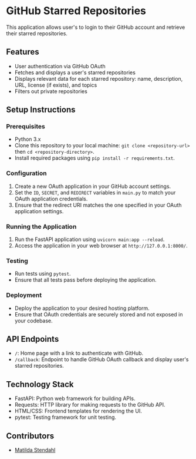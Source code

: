 # GitHub Starred Repositories

This application allows user's to login to their GitHub account and retrieve their starred repositories.

## Features

- User authentication via GitHub OAuth
- Fetches and displays a user's starred repositories
- Displays relevant data for each starred repository: name, description, URL, license (if exists), and topics
- Filters out private repositories

## Setup Instructions

### Prerequisites

- Python 3.x
- Clone this repository to your local machine: `git clone <repository-url>` then `cd <repository-directory>`.
- Install required packages using `pip install -r requirements.txt`.

### Configuration

1. Create a new OAuth application in your GitHub account settings.
2. Set the `ID`, `SECRET`, and `REDIRECT` variables in `main.py` to match your OAuth application credentials.
3. Ensure that the redirect URI matches the one specified in your OAuth application settings.

### Running the Application

1. Run the FastAPI application using `uvicorn main:app --reload`.
2. Access the application in your web browser at `http://127.0.0.1:8000/`.

### Testing

- Run tests using `pytest`.
- Ensure that all tests pass before deploying the application.

### Deployment

- Deploy the application to your desired hosting platform.
- Ensure that OAuth credentials are securely stored and not exposed in your codebase.

## API Endpoints

- `/`: Home page with a link to authenticate with GitHub.
- `/callback`: Endpoint to handle GitHub OAuth callback and display user's starred repositories.

## Technology Stack

- FastAPI: Python web framework for building APIs.
- Requests: HTTP library for making requests to the GitHub API.
- HTML/CSS: Frontend templates for rendering the UI.
- pytest: Testing framework for unit testing.

## Contributors

- [Matilda Stendahl](https://github.com/matildastendahl)
